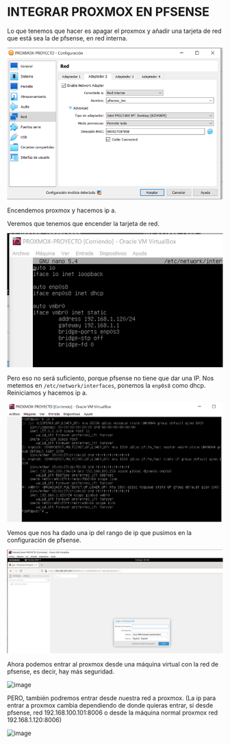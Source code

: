 # INTEGRAR PROXMOX EN PFSENSE

Lo que tenemos que hacer es apagar el proxmox y añadir una tarjeta de red que está sea la de pfsense, en red interna.

![image](imagenes/1-integrar.png)

Encendemos proxmox y hacemos ip a.

Veremos que tenemos que encender la tarjeta de red.

![image](imagenes/2-integrar.png)

Pero eso no será suficiento, porque pfsense no tiene que dar una IP. Nos metemos en `/etc/network/interfaces`, ponemos la `enp0s8` como dhcp. Reiniciamos y hacemos ip a.

![image](imagenes/3-integrar.png)

Vemos que nos ha dado una ip del rango de ip que pusimos en la configuración de pfsense.

![image](imagenes/4-integrar.png)

Ahora podemos entrar al proxmox desde una máquina virtual con la red de pfsense, es decir, hay más seguridad.

![image](imagenes/5-integrar.png)

PERO, también podremos entrar desde nuestra red a proxmox. (La ip para entrar a proxmox cambia dependiendo de donde quieras entrar, si desde pfsense, red 192.168.100.101:8006 o desde la máquina normal proxmox red 192.168.1.120:8006)

![image](imagenes/6-integrar.png)
